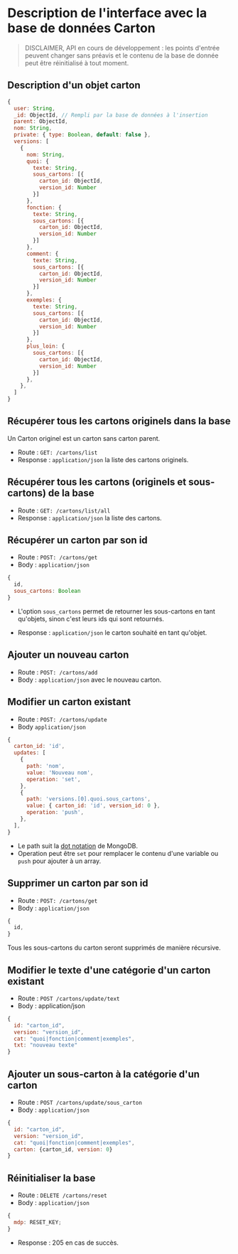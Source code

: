 # Description de l'interface avec la base de données Carton

> DISCLAIMER, API en cours de développement : les points d'entrée peuvent changer sans préavis et le contenu de la base de donnée peut être réinitialisé à tout moment.

## Description d'un objet carton

```javascript
{
  user: String,
  _id: ObjectId, // Rempli par la base de données à l'insertion
  parent: ObjectId,
  nom: String,
  private: { type: Boolean, default: false },
  versions: [
    {
      nom: String,
      quoi: {
        texte: String,
        sous_cartons: [{
          carton_id: ObjectId,
          version_id: Number
        }]
      },
      fonction: {
        texte: String,
        sous_cartons: [{
          carton_id: ObjectId,
          version_id: Number
        }]
      },
      comment: {
        texte: String,
        sous_cartons: [{
          carton_id: ObjectId,
          version_id: Number
        }]
      },
      exemples: {
        texte: String,
        sous_cartons: [{
          carton_id: ObjectId,
          version_id: Number
        }]
      },
      plus_loin: {
        sous_cartons: [{
          carton_id: ObjectId,
          version_id: Number
        }]
      },
    },
  ]
}
```

## Récupérer tous les cartons originels dans la base

Un Carton originel est un carton sans carton parent.

- Route : `GET: /cartons/list`
- Response : `application/json` la liste des cartons originels.

## Récupérer tous les cartons (originels et sous-cartons) de la base

- Route : `GET: /cartons/list/all`
- Response : `application/json` la liste des cartons.

## Récupérer un carton par son id

- Route : `POST: /cartons/get`
- Body : `application/json`

```javascript
{
  id,
  sous_cartons: Boolean
}
```

- L'option `sous_cartons` permet de retourner les sous-cartons en tant qu'objets, sinon c'est leurs ids qui sont retournés.

- Response : `application/json` le carton souhaité en tant qu'objet.

## Ajouter un nouveau carton

- Route : `POST: /cartons/add`
- Body : `application/json` avec le nouveau carton.

## Modifier un carton existant

- Route : `POST: /cartons/update`
- Body `application/json`

```javascript
{
  carton_id: 'id',
  updates: [
    {
      path: 'nom',
      value: 'Nouveau nom',
      operation: 'set',
    },
    {
      path: 'versions.[0].quoi.sous_cartons',
      value: { carton_id: 'id', version_id: 0 },
      operation: 'push',
    },
  ],
}
```

- Le path suit la [dot notation](https://docs.mongodb.com/manual/core/document/#document-dot-notation) de MongoDB.
- Operation peut être `set` pour remplacer le contenu d'une variable ou `push` pour ajouter à un array.

## Supprimer un carton par son id

- Route : `POST: /cartons/get`
- Body : `application/json`

```javascript
{
  id,
}
```

Tous les sous-cartons du carton seront supprimés de manière récursive.

## Modifier le texte d'une catégorie d'un carton existant

- Route : `POST /cartons/update/text`
- Body : application/json

```javascript
{
  id: "carton_id",
  version: "version_id",
  cat: "quoi|fonction|comment|exemples",
  txt: "nouveau texte"
}
```

## Ajouter un sous-carton à la catégorie d'un carton

- Route : `POST /cartons/update/sous_carton`
- Body : `application/json`

```javascript
{
  id: "carton_id",
  version: "version_id",
  cat: "quoi|fonction|comment|exemples",
  carton: {carton_id, version: 0}
}
```

## Réinitialiser la base

- Route : `DELETE /cartons/reset`
- Body : `application/json`

```javascript
{
  mdp: RESET_KEY;
}
```

- Response : 205 en cas de succès.
